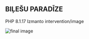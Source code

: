 ## BIĻEŠU PARADĪZE

PHP 8.1.17
Izmanto intervention/image

![final image](https://i.imgur.com/VO0sSpY.png)